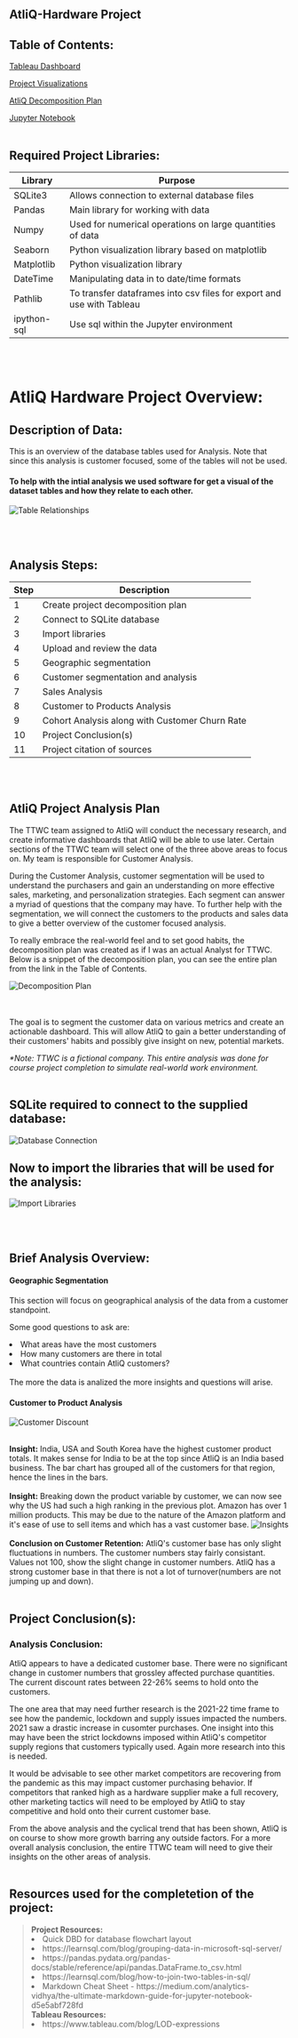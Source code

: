 ## AtliQ-Hardware Project

## Table of Contents:
[Tableau Dashboard](https://public.tableau.com/app/profile/julynda.vaughn/viz/AtliQCustomerAnalysisv6_2/AtliQCustomerDemographics)

[Project Visualizations](https://github.com/julyndav/SQL/tree/main/AtliQ%20Hardware/Analysis%20Images)

[AtliQ Decomposition Plan](https://github.com/julyndav/SQL/blob/main/AtliQ%20Hardware/AtliQ%20Decomposition%20Plan%20Project.pdf)

[Jupyter Notebook](https://github.com/julyndav/SQL/blob/main/AtliQ%20Hardware/AtliQ%20Customer%20Analysis%20Final.ipynb)
<br></br>

## Required Project Libraries:
| Library |Purpose |
| --- | --- |
| SQLite3 | Allows connection to external database files |
| Pandas| Main library for working with data |
| Numpy | Used for numerical operations on large quantities of data |
| Seaborn | Python visualization library based on matplotlib |
| Matplotlib | Python visualization library |
| DateTime | Manipulating data in to date/time formats |
| Pathlib | To transfer dataframes into csv files for export and use with Tableau |
| ipython-sql | Use sql within the Jupyter environment |

<br></br>


# AtliQ Hardware Project Overview:
## Description of Data: 
This is an overview of the database tables used for Analysis. Note that since this analysis is customer focused, some of the tables will not be used. 
#### To help with the intial analysis we used software for get a visual of the dataset tables and how they relate to each other.
![Table Relationships](https://github.com/julyndav/SQL/blob/main/AtliQ%20Hardware/readmepics/Database%20flowchart.png)

<br></br>

## Analysis Steps:
| Step |Description |
| --- | --- |
| 1 | Create project decomposition plan |
| 2 | Connect to SQLite database |
| 3 | Import libraries |
| 4 | Upload and review the data |
| 5 | Geographic segmentation |
| 6 | Customer segmentation and analysis |
| 7 | Sales Analysis |
| 8 | Customer to Products Analysis |
| 9 | Cohort Analysis along with Customer Churn Rate |
| 10 | Project Conclusion(s) |
| 11 | Project citation of sources |

<br></br>

## AtliQ Project Analysis Plan 

The TTWC team assigned to AtliQ will conduct the necessary research, and create informative dashboards that AtliQ will be able to use later. Certain sections of the TTWC team will select one of the three above areas to focus on. My team is responsible for Customer Analysis. 

During the Customer Analysis, customer segmentation will be used to understand the purchasers and gain an understanding on more effective sales, marketing, and personalization strategies. Each segment can answer a myriad of questions that the company may have. To further help with the segmentation, we will connect the customers to the products and sales data to give a better overview of the customer focused analysis.  

To really embrace the real-world feel and to set good habits, the decomposition plan was created as if I was an actual Analyst for TTWC.  Below is a snippet of the decomposition plan, you can see the entire plan from the link in the Table of Contents. 

![Decomposition Plan](https://github.com/julyndav/SQL/blob/main/AtliQ%20Hardware/readmepics/decomp.png)
<br>
<br></br>


The goal is to segment the customer data on various metrics and create an actionable dashboard. This will allow AtliQ to gain a better understanding of their customers' habits and possibly give insight on new, potential markets. 

<p></p>
<i> *Note:  TTWC is a fictional company.  This entire analysis was done for course project completion to simulate real-world work environment.</i>
<br></br>


## SQLite required to connect to the supplied database:
![Database Connection](https://github.com/julyndav/SQL/blob/main/AtliQ%20Hardware/readmepics/dbase%20connection.png)


## Now to import the libraries that will be used for the analysis:
![Import Libraries](https://github.com/julyndav/SQL/blob/main/AtliQ%20Hardware/readmepics/libraries.png)

<br></br>

## Brief Analysis Overview:
#### Geographic Segmentation
This section will focus on geographical analysis of the data from a customer standpoint.

Some good questions to ask are:<li>
What areas have the most customers<li>
How many customers are there in total<li>
What countries contain AtliQ customers?<br></br>
The more the data is analized the more insights and questions will arise.

#### Customer to Product Analysis
![Customer Discount](https://github.com/julyndav/SQL/blob/main/AtliQ%20Hardware/Analysis%20Images/Average%20Discount%20per%20Customer.jpg)
<br></br>

<b>Insight:</b> India, USA and South Korea have the highest customer product totals. It makes sense for India to be at the top since AtliQ is an India based business. The bar chart has grouped all of the customers for that region, hence the lines in the bars.
<br></br> <b>Insight:</b> Breaking down the product variable by customer, we can now see why the US had such a high ranking in the previous plot. Amazon has over 1 million products. This may be due to the nature of the Amazon platform and it's ease of use to sell items and which has a vast customer base.
![Insights](https://github.com/julyndav/SQL/blob/main/AtliQ%20Hardware/Analysis%20Images/Amount%20Sold%20to%20Customer.jpg)
<br></br>
<b>Conclusion on Customer Retention:</b> AtliQ's customer base has only slight fluctuations in numbers. The customer numbers stay fairly consistant. Values not 100, show the slight change in customer numbers. AtliQ has a strong customer base in that there is not a lot of turnover(numbers are not jumping up and down).
<br></br>

## Project Conclusion(s):

### Analysis Conclusion:
AtliQ appears to have a dedicated customer base. There were no significant change in customer numbers that grossley affected purchase quantities. The current discount rates between 22-26% seems to hold onto the customers.

The one area that may need further research is the 2021-22 time frame to see how the pandemic, lockdown and supply issues impacted the numbers. 2021 saw a drastic increase in cusomter purchases. One insight into this may have been the strict lockdowns imposed within AtliQ's competitor supply regions that customers typically used. Again more research into this is needed.

It would be advisable to see other market competitors are recovering from the pandemic as this may impact customer purchasing behavior. If competitors that ranked high as a hardware supplier make a full recovery, other marketing tactics will need to be employed by AtliQ to stay competitive and hold onto their current customer base.

From the above analysis and the cyclical trend that has been shown, AtliQ is on course to show more growth barring any outside factors. For a more overall analysis conclusion, the entire TTWC team will need to give their insights on the other areas of analysis.
<br></br>


## Resources used for the completetion of the project:
<blockquote>
<b>Project Resources:</b>
<li> Quick DBD for database flowchart layout</li>
<li> https://learnsql.com/blog/grouping-data-in-microsoft-sql-server/</li>
<li>https://pandas.pydata.org/pandas-docs/stable/reference/api/pandas.DataFrame.to_csv.html</li>
<li>https://learnsql.com/blog/how-to-join-two-tables-in-sql/</li>
<li> Markdown Cheat Sheet - https://medium.com/analytics-vidhya/the-ultimate-markdown-guide-for-jupyter-notebook-d5e5abf728fd</li>
<b>Tableau Resources:</b>
<li> https://www.tableau.com/blog/LOD-expressions</li>

